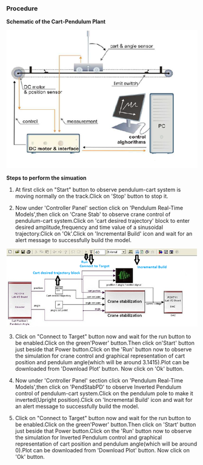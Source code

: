 ### Procedure
				
**Schematic of the Cart-Pendulum Plant**
<div align="center">
<img class="img-fluid"  src="./images/intro.png" alt=""><br>           
</div>


**Steps to perform the simuation**

1. At first click on "Start" button to observe pendulum-cart system is moving normally on the track.Click on 'Stop' button to stop it.
  
2. Now under 'Controller Panel' section click on 'Pendulum Real-Time Models',then click on 'Crane Stab' to observe crane control of pendulum-cart system.Click on 'cart desired trajectory' block to enter desired amplitude,frequency and time value of a sinusoidal trajectory.Click on 'Ok'.Click on 'Incremental Build' icon and wait for an alert message to successfully build the model.
<div align="center">
<img class="img-fluid"  src="./images/ps.png" alt=""><br>           
</div>
					 				 
3. Click on "Connect to Target" button now and wait for the run button to be enabled.Click on the green'Power' button.Then click on'Start' button just beside that Power button.Click on the 'Run' button now to observe the simulation for crane control and graphical representation of cart position and pendulum angle(which will be around 3.1415).Plot can be downloaded from 'Download Plot' button. Now click on 'Ok' button.

4. Now under 'Controller Panel' section click on 'Pendulum Real-Time Models',then click on 'PendStabPD' to observe Inverted Pendulum control of pendulum-cart system.Click on the pendulum pole to make it inverted(Upright position).Click on 'Incremental Build' icon and wait for an alert message to successfully build the model.

5. Click on "Connect to Target" button now and wait for the run button to be enabled.Click on the green'Power' button.Then click on 'Start' button just beside that Power button.Click on the 'Run' button now to observe the simulation for Inverted Pendulum control and graphical representation of cart position and pendulum angle(which will be around 0).Plot can be downloaded from 'Download Plot' button. Now click on 'Ok' button.  